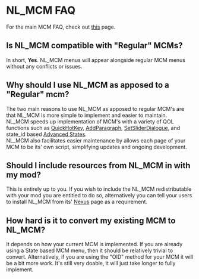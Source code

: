 # NL_MCM FAQ

For the main MCM FAQ, check out [this](https://github.com/schlangster/skyui/wiki/MCM-FAQ) page.

## Is NL_MCM compatible with "Regular" MCMs?

In short, **Yes**. NL_MCM menus will appear alongside regular MCM menus without any conflicts or issues.

## Why should I use NL_MCM as apposed to a "Regular" mcm?

The two main reasons to use NL_MCM as apposed to regular MCM's are that NL_MCM is more simple to implement and easier to maintain.  
NL_MCM speeds up implementation of MCM's with a variety of QOL functions such as [QuickHotKey](https://github.com/MrOctopus/nl_mcm/wiki/nl_mcm_module#QuickHotkey), [AddParagraph](https://github.com/MrOctopus/nl_mcm/wiki/nl_mcm_module#AddParagraph), [SetSliderDialogue](https://github.com/MrOctopus/nl_mcm/wiki/nl_mcm_module#SetSliderDialog), and state_id based [Advanced States](https://github.com/MrOctopus/nl_mcm/wiki/nl_mcm_module#Advanced_States).  
NL_MCM also facilitates easier maintenance by allows each page of your MCM to be its' own script, simplifying updates and ongoing development.

## Should I include resources from NL_MCM in with my mod?

This is entirely up to you. If you wish to include the NL_MCM redistributable with your mod you are entitled to do so, alternatively you can tell your users to install NL_MCM from its' [Nexus](http://nexuspagegoeshere) page as a requirement.

## How hard is it to convert my existing MCM to NL_MCM?

It depends on how your current MCM is implemented. If you are already using a State based MCM menu, then it should be relatively trivial to convert. Alternatively, if you are using the "OID" method for your MCM it will be a bit more work. It's still very doable, it will just take longer to fully implement.
